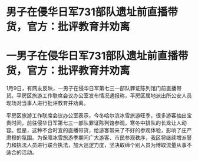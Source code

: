 # 男子在侵华日军731部队遗址前直播带货，官方：批评教育并劝离

# 一男子在侵华日军731部队遗址前直播带货，官方：批评教育并劝离

1月9日，有网友反映，一男子在侵华日军第七三一部队罪证陈列馆门前直播带货。平房区旅游工作联席会议办公室发布情况通报称，平房区属地派出所公安人员现场对当事人进行批评教育并劝离。

平房区旅游工作联席会议办公室表示，今冬哈尔滨冰雪旅游旺季，很多游客抽出宝贵时间，前往侵华日军第七三一部队罪证陈列馆参观，寒冬中排队的长龙让人动容。但是，这种不合时宜的直播带货，给游客带来了不好的参观体验，影响了庄严肃穆的氛围。为保障冰雪旅游季期间广大游客、市民参观秩序，我区将继续增派警力和执法人员进行联合执法，加大巡逻力度，坚决取缔个别人员为博取流量从事不适合的活动。

